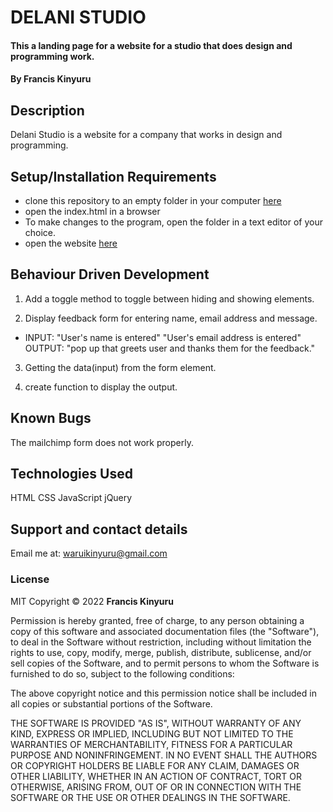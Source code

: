 # DELANI STUDIO

#### This a landing page for a website for a studio that does design and programming work.

#### By **Francis Kinyuru**

## Description

Delani Studio is a website for a company that works in design and programming.

## Setup/Installation Requirements

- clone this repository to an empty folder in your computer [here](https://github.com/franciskinyuru/jquery)
- open the index.html in a browser
- To make changes to the program, open the folder in a text editor of your choice.
- open the website [here](https://franciskinyuru.github.io/jquery/)

## Behaviour Driven Development
1. Add a toggle method to toggle between hiding and showing elements.
 
2. Display feedback form for entering name, email address and message.

- INPUT: "User's name is entered"
          "User's email address is entered"
  OUTPUT: "pop up that greets user and thanks them for the feedback."

3. Getting the data(input) from the form element.

4. create function to display the output.

## Known Bugs

The mailchimp form does not work properly.

## Technologies Used

HTML
CSS
JavaScript
jQuery

## Support and contact details

Email me at: waruikinyuru@gmail.com

### License

MIT Copyright &copy; 2022 **Francis Kinyuru**

Permission is hereby granted, free of charge, to any person obtaining a copy of this software and associated documentation files (the "Software"), to deal in the Software without restriction, including without limitation the rights to use, copy, modify, merge, publish, distribute, sublicense, and/or sell copies of the Software, and to permit persons to whom the Software is furnished to do so, subject to the following conditions:

The above copyright notice and this permission notice shall be included in all copies or substantial portions of the Software.

THE SOFTWARE IS PROVIDED "AS IS", WITHOUT WARRANTY OF ANY KIND, EXPRESS OR IMPLIED, INCLUDING BUT NOT LIMITED TO THE WARRANTIES OF MERCHANTABILITY, FITNESS FOR A PARTICULAR PURPOSE AND NONINFRINGEMENT. IN NO EVENT SHALL THE AUTHORS OR COPYRIGHT HOLDERS BE LIABLE FOR ANY CLAIM, DAMAGES OR OTHER LIABILITY, WHETHER IN AN ACTION OF CONTRACT, TORT OR OTHERWISE, ARISING FROM, OUT OF OR IN CONNECTION WITH THE SOFTWARE OR THE USE OR OTHER DEALINGS IN THE SOFTWARE.
